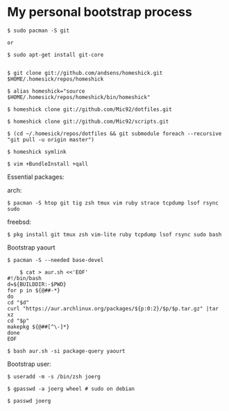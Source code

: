 # My personal bootstrap process

    $ sudo pacman -S git

    or

    $ sudo apt-get install git-core


    $ git clone git://github.com/andsens/homeshick.git $HOME/.homesick/repos/homeshick

    $ alias homeshick="source $HOME/.homesick/repos/homeshick/bin/homeshick"

    $ homeshick clone git://github.com/Mic92/dotfiles.git

    $ homeshick clone git://github.com/Mic92/scripts.git

    $ (cd ~/.homesick/repos/dotfiles && git submodule foreach --recursive "git pull -u origin master")

    $ homeshick symlink

    $ vim +BundleInstall +qall

Essential packages:

arch:

    $ pacman -S htop git tig zsh tmux vim ruby strace tcpdump lsof rsync sudo

freebsd:

    $ pkg install git tmux zsh vim-lite ruby tcpdump lsof rsync sudo bash

Bootstrap yaourt

    $ pacman -S --needed base-devel

```
    $ cat > aur.sh <<'EOF'
#!/bin/bash
d=${BUILDDIR:-$PWD}
for p in ${@##-*}
do
cd "$d"
curl "https://aur.archlinux.org/packages/${p:0:2}/$p/$p.tar.gz" |tar xz
cd "$p"
makepkg ${@##[^\-]*}
done
EOF
```

    $ bash aur.sh -si package-query yaourt

Bootstrap user:

    $ useradd -m -s /bin/zsh joerg

    $ gpasswd -a joerg wheel # sudo on debian

    $ passwd joerg
